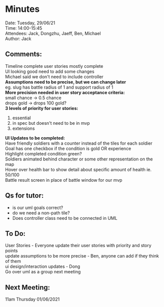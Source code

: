 # Minutes
Date: Tuesday, 29/06/21\
Time: 14:00-15:45\
Attendees: Jack, Dongzhu, Jaeff, Ben, Michael\
Author: Jack

## Comments:
Timeline complete
user stories mostly complete\
UI looking good need to add some changes\
Michael said we don't need to include controller\
<b>Assumptions need to be precise, but we can change later</b>\
eg. slug has battle radius of 1 and support radius of 1\
<b>More precision needed in user story acceptance criteria:</b>\
small chance -> 0.5 chance\
drops gold -> drops 100 gold?\
<b>3 levels of priority for user stories:</b>
1. essential
2. in spec but doesn't need to be in mvp
3. extensions

<b>UI Updates to be completed:</b>\
Have friendly soldiers with a counter instead of the tiles for each soldier\
Goal has one checkbox if the condition is gold OR experience\
Highlight completed condition green?\
Soldiers animated behind character or some other representation on the map\
Hover over health bar to show detail about specific amount of health ie. 50/100\
Battle result screen in place of battle window for our mvp

## Qs for tutor:
- is our uml goals correct?
- do we need a non-path tile?
- Does controller class need to be connected in UML

## To Do:
User Stories - Everyone update their user stories with priority and story points\
update assumptions to be more precise - Ben, anyone can add if they think of them\
ui design/interaction updates - Dong\
Go over uml as a group next meeting

## Next Meeting:
11am Thursday 01/06/2021